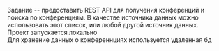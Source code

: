 Задание -- предоставить REST API для получения конференций и поиска по конференциям. В качестве источника данных можно использовать этот список, или любой другой источник данных.  
Проект запускается локально <br>
Для хранение данных о конференнциях используется удаленная бд <br>
